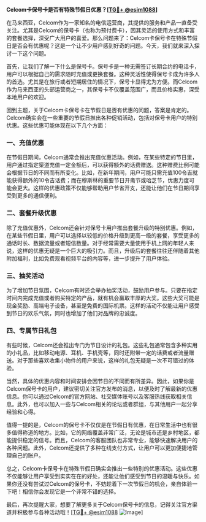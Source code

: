 **Celcom卡保号卡是否有特殊节假日优惠？[[TG💪+ @esim1088](https://t.me/s/esim1088)]**

在马来西亚，Celcom作为一家知名的电信运营商，其提供的服务和产品一直备受关注。尤其是Celcom的保号卡（也称为预付费卡），因其灵活的使用方式和丰富的套餐选择，深受广大用户的喜爱。那么问题来了：Celcom卡保号卡在特殊节假日是否会有优惠呢？这是一个让不少用户感到好奇的问题。今天，我们就来深入探讨一下这个问题。

首先，让我们了解一下什么是保号卡。保号卡是一种无需签订长期合约的电话卡，用户可以根据自己的需求随时充值或更换套餐。这种灵活性使得保号卡成为许多人的首选。尤其是在旅行或者短期居住的情况下，保号卡显得尤为方便。而Celcom作为马来西亚的头部运营商之一，其保号卡不仅覆盖范围广，而且价格实惠，深受本地用户的欢迎。

回到主题，关于Celcom卡保号卡在节假日是否有优惠的问题，答案是肯定的。Celcom确实会在一些重要的节假日推出各种促销活动，包括对保号卡用户的特别优惠。这些优惠可能体现在以下几个方面：

### **一、充值优惠**
在节假日期间，Celcom通常会推出充值优惠活动。例如，在某些特定的节日里，用户通过指定渠道充值一定金额后，可以获得额外的话费赠送。这种赠费比例可能会根据节日的不同而有所变化。比如，在新年期间，用户可能只需充值100令吉就能获得额外的10令吉话费；而在穆斯林的重要节日开斋节或哈芝节，优惠力度可能会更大。这样的优惠政策不仅能够帮助用户节省开支，还能让他们在节日期间享受到更多的通信便利。

### **二、套餐升级优惠**
除了充值优惠外，Celcom还会针对保号卡用户推出套餐升级的特别优惠。例如，在某些节假日里，用户可以选择以较低的价格升级到更高一级的套餐，享受更多的通话时长、数据流量或者短信数量。对于经常需要大量使用手机上网的年轻人来说，这样的优惠无疑是一个巨大的吸引力。而且，升级后的套餐往往还伴随着其他附加福利，比如免费观看视频平台的内容等，进一步提升了用户体验。

### **三、抽奖活动**
为了增加节日氛围，Celcom有时还会举办抽奖活动，鼓励用户参与。只要在指定时间内完成充值或者购买特定的产品，就有机会赢取丰厚的大奖。这些大奖可能是现金奖励、高端电子设备，甚至是免费的国际机票。这样的活动不仅能让用户感受到节日的欢乐气氛，同时也增加了他们对品牌的忠诚度。

### **四、专属节日礼包**
有些时候，Celcom还会推出专门为节日设计的礼包。这些礼包通常包含多种实用的小礼品，比如移动电源、耳机、手机壳等，同时还附带一定的话费或者流量赠送。对于那些喜欢收集小物件的用户来说，这样的礼包无疑是一次不可错过的体验。

当然，具体的优惠内容和时间安排会因节日的不同而有所差异。因此，如果你是Celcom保号卡的用户，建议密切关注官方发布的消息，以便及时了解最新的优惠信息。你可以通过Celcom的官方网站、社交媒体账号以及客服热线获取相关信息。此外，也可以加入一些与Celcom相关的论坛或者群组，与其他用户一起分享经验和心得。

值得一提的是，Celcom的保号卡不仅仅是在节假日有优惠，在日常生活中也有很多值得称道的地方。比如，它的网络覆盖非常广泛，无论是城市还是乡村地区，都能提供稳定的信号。而且，Celcom的客服团队也非常专业，能够快速解决用户的各种问题。此外，Celcom还提供了多种在线支付方式，让用户可以更加便捷地管理自己的账户。

总之，Celcom卡保号卡在特殊节假日确实会推出一些特别的优惠活动。这些优惠不仅能够让用户享受到实实在在的好处，还能让他们感受到节日的温暖与快乐。如果你还没有尝试过Celcom的保号卡，不妨趁着下一次节假日的机会，亲自体验一下吧！相信你会发现它是一个非常不错的选择。

最后，再次提醒大家，想要了解更多关于Celcom保号卡的信息，记得关注官方渠道并积极参与各种活动哦！[[TG💪+ @esim1088](https://t.me/s/esim1088) ![Image](https://i.postimg.cc/4NQfJmqS/Snipaste-2025-05-13-00-14-12.png)]